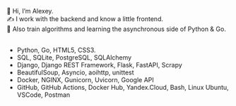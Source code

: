 <div>👋 Hi, I’m Alexey.</div>
<div>✍️ I work with the backend and know a little frontend.</div>
<div>🧠 Also train algorithms and learning the asynchronous side of Python & Go.</div>
<br>

- Python, Go, HTML5, CSS3.
- SQL, SQLite, PostgreSQL, SQLAlchemy
- Django, Django REST Framework, Flask, FastAPI, Scrapy
- BeautifulSoup, Asyncio, aoihttp, unittest
- Docker, NGINX, Gunicorn, Uvicorn, Google API
- GitHub, GitHub Actions, Docker Hub, Yandex.Cloud, Bash, Linux Ubuntu, VSCode, Postman

<!---
AlexeyPlz/AlexeyPlz is a ✨ special ✨ repository because its `README.md` (this file) appears on your GitHub profile.
You can click the Preview link to take a look at your changes.
--->
